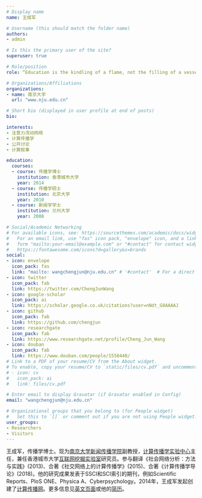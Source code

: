 ```yaml
---
# Display name
name: 王成军

# Username (this should match the folder name)
authors:
- admin

# Is this the primary user of the site?
superuser: true

# Role/position
role: “Education is the kindling of a flame, not the filling of a vessel.” ― Socrates

# Organizations/Affiliations
organizations:
- name: 南京大学
  url: "www.nju.edu.cn"

# Short bio (displayed in user profile at end of posts)
bio:

interests:
- 注意力流动网络
- 计算传播学
- 公共讨论
- 计算叙事

education:
  courses:
  - course: 传播学博士
    institution: 香港城市大学
    year: 2014
  - course: 传播学硕士
    institution: 北京大学
    year: 2010
  - course: 新闻学学士
    institution: 兰州大学
    year: 2008

# Social/Academic Networking
# For available icons, see: https://sourcethemes.com/academic/docs/widgets/#icons
#   For an email link, use "fas" icon pack, "envelope" icon, and a link in the
#   form "mailto:your-email@example.com" or "#contact" for contact widget.
#   https://fontawesome.com/icons?d=gallery&s=brands
social:
- icon: envelope
  icon_pack: fas
  link: "mailto: wangchengjun@nju.edu.cn" # '#contact'  # For a direct email link, use "mailto:test@example.org".
- icon: twitter
  icon_pack: fab
  link: https://twitter.com/ChengJunWang
- icon: google-scholar
  icon_pack: ai
  link: https://scholar.google.co.uk/citations?user=nNdt_G8AAAAJ
- icon: github
  icon_pack: fab
  link: https://github.com/chengjun
- icon: researchgate
  icon_pack: fab
  link: https://www.researchgate.net/profile/Cheng_Jun_Wang
- icon: douban
  icon_pack: fab
  link: https://www.douban.com/people/1558440/
# Link to a PDF of your resume/CV from the About widget.
# To enable, copy your resume/CV to `static/files/cv.pdf` and uncomment the lines below.  
# - icon: cv
#   icon_pack: ai
#   link: files/cv.pdf

# Enter email to display Gravatar (if Gravatar enabled in Config)
email: "wangchengjun@nju.edu.cn"

# Organizational groups that you belong to (for People widget)
#   Set this to `[]` or comment out if you are not using People widget.  
user_groups:
- Researchers
- Visitors
---
```


王成军，传播学博士。现为[南京大学新闻传播学院](http://jc.nju.edu.cn)副教授，[计算传播学实验中心](https://computational-communication.com/collaboratory/)主任，兼任香港城市大学[互联网挖掘实验室](http://weblab.com.cityu.edu.hk)研究员。参与翻译《社会网络分析：方法与实践》(2013)、合著《社交网络上的计算传播学》(2015)、合著《计算传播学导论》(2018)。他的研究成果发表于SSCI和SCI索引的期刊，例如Scientific Reports、PloS ONE、Physica A、Cyberpsychology。2014年，王成军发起创建了[计算传播网](http://computational-communication.com)。更多信息见[英文页面](../)或他的[简历](../cv/)。

